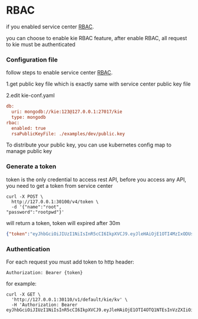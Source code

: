 # RBAC
if you enabled service center [RBAC](https://service-center.readthedocs.io/en/latest/user-guides/rbac.html).

you can choose to enable kie RBAC feature, after enable RBAC, all request to kie must be authenticated

### Configuration file
follow steps to enable service center [RBAC](https://service-center.readthedocs.io/en/latest/user-guides/rbac.html).

1.get public key file which is exactly same with service center public key file

2.edit kie-conf.yaml
```ini
db:
  uri: mongodb://kie:123@127.0.0.1:27017/kie
  type: mongodb
rbac:
  enabled: true
  rsaPublicKeyFile: ./examples/dev/public.key
```

To distribute your public key, you can use kubernetes config map to manage public key
### Generate a token 
token is the only credential to access rest API, before you access any API, you need to get a token from service center
```shell script
curl -X POST \
  http://127.0.0.1:30100/v4/token \
  -d '{"name":"root",
"password":"rootpwd"}'
```
will return a token, token will expired after 30m
```json
{"token":"eyJhbGciOiJIUzI1NiIsInR5cCI6IkpXVCJ9.eyJleHAiOjE1OTI4MzIxODUsInVzZXIiOiJyb290In0.G65mgb4eQ9hmCAuftVeVogN9lT_jNg7iIOF_EAyAhBU"}
```

### Authentication
For each request you must add token to http header:
```
Authorization: Bearer {token}
```
for example:
```shell script
curl -X GET \
  'http://127.0.0.1:30110/v1/default/kie/kv' \
  -H 'Authorization: Bearer eyJhbGciOiJIUzI1NiIsInR5cCI6IkpXVCJ9.eyJleHAiOjE1OTI4OTQ1NTEsInVzZXIiOiJyb290In0.FfLOSvVmHT9qCZSe_6iPf4gNjbXLwCrkXxKHsdJoQ8w' 
```